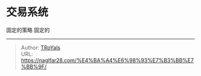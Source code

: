 # 交易系统


<!--more-->
固定的策略
固定的

---

> Author: [TRoYals](https://naglfar28.com)  
> URL: https://naglfar28.com/%E4%BA%A4%E6%98%93%E7%B3%BB%E7%BB%9F/  

